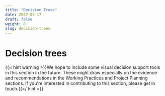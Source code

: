 ```yaml
---
title: "Decision Trees"
date: 2022-05-17
draft: false
weight: 8
slug: decision-trees
---
```



# Decision trees

{{< hint warning >}}We hope to include some visual decision support tools in this section in the future. These might draw especially on the evidence and recommendations in the Working Practices and Project Planning sections. If you're interested in contributing to this section, please get in touch.{{</ hint >}}
